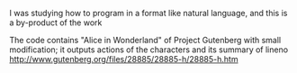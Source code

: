 I was studying how to program in a format like natural language,
and this is a by-product of the work

The code contains "Alice in Wonderland" of Project Gutenberg with small modification;
it outputs actions of the characters and its summary of lineno
http://www.gutenberg.org/files/28885/28885-h/28885-h.htm
